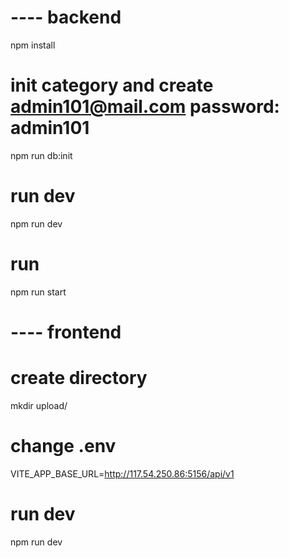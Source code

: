 # ---- backend

npm install

# init category and create admin101@mail.com password: admin101
npm run db:init

#  run dev
npm run dev

# run
npm run start



# ---- frontend

# create directory
mkdir upload/

# change .env
VITE_APP_BASE_URL=http://117.54.250.86:5156/api/v1


#  run dev
npm run dev
